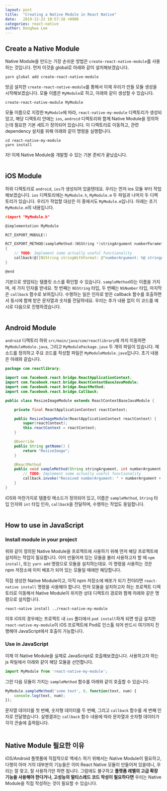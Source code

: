```yaml
---
layout: post
title:  "Creating a Native Module in React Native"
date:   2019-12-22 10:57:18 +0900
categories: react-native
author: Donghwa Lee
---
```

## Create a Native Module
Native Module을 만드는 가장 손쉬운 방법은 `create-react-native-module`를 사용하는 것입니다. 먼저 이것을 global로 아래와 같이 설치해보겠습니다.
```shell
yarn global add create-react-native-module
```
방금 설치한 `create-react-native-module`를 통해서 이제 우리가 만들 모듈 생성을 시작해보겠습니다. 모듈 이름은 `MyModule`로 하고, 아래와 같이 생성할 수 있습니다.
```shell
create-react-native-module MyModule
```
모듈 이름으로 지정한 `MyModule`에 따라, `react-native-my-module` 디렉토리가 생성되었고, 해당 디렉토리 안에는 `ios`, `android` 디렉토리와 함께 Native Module을 정의하는데 필요한 기본 세트가 정의되어 있습니다. 이 디렉토리로 이동하고, 관련 dependency 설치를 위해 아래와 같이 명령을 실행합니다.
```shell
cd react-native-my-module
yarn install
```
자! 이제 Native Module을 개발할 수 있는 기본 준비가 끝났습니다.
<br/>
<br/>

## iOS Module
하위 디렉토리로 `android`, `ios`가 생성되어 있을텐데요. 우리는 먼저 ios 모듈 부터 작업해보겠습니다. `ios` 디렉토리에는 `MyModule.h`, `MyModule.m` 두 파일과 나머지 두 디렉토리가 있습니다. 우리가 작업할 대상은 이 중에서도 `MyModule.m`입니다. 아래는 초기 `MyModule.m`의 내용입니다.
```c
#import "MyModule.h"

@implementation MyModule

RCT_EXPORT_MODULE()

RCT_EXPORT_METHOD(sampleMethod:(NSString *)stringArgument numberParameter:(nonnull NSNumber *)numberArgument callback:(RCTResponseSenderBlock)callback)
{
    // TODO: Implement some actually useful functionality
    callback(@[[NSString stringWithFormat: @"numberArgument: %@ stringArgument: %@", numberArgument, stringArgument]]);
}

@end
```
기본으로 셋업되는 템플릿 소스를 확인할 수 있습니다. `sampleMethod`라는 이름을 가지며, 세 가지 인자를 받네요. 첫 번째는 `NSString` 타입, 두 번째는 `NSNumber` 타입, 마지막은 `callback` 함수로 보여집니다. 수행하는 일은 인자로 받은 callback 함수를 호출하면서 동시에 함께 받은 문자열과 숫자를 전달하네요. 우리는 추가 내용 없이 이 코드를 예시로 다음으로 진행하겠습니다.
<br/>
<br/>

## Android Module
`android` 디렉토리 하위 `src/main/java/com/reactlibrary`에 까지 이동하면 `MyModuleModule.java`, 그리고 `MyModulePackage.java` 두 개의 파일이 있습니다. 메소드를 정의하고 주요 코드를 작성할 파일은 `MyModuleModule.java`입니다. 초기 내용은 아래와 같습니다.
```java
package com.reactlibrary;

import com.facebook.react.bridge.ReactApplicationContext;
import com.facebook.react.bridge.ReactContextBaseJavaModule;
import com.facebook.react.bridge.ReactMethod;
import com.facebook.react.bridge.Callback;

public class ResizeImageModule extends ReactContextBaseJavaModule {

    private final ReactApplicationContext reactContext;

    public ResizeImageModule(ReactApplicationContext reactContext) {
        super(reactContext);
        this.reactContext = reactContext;
    }

    @Override
    public String getName() {
        return "ResizeImage";
    }

    @ReactMethod
    public void sampleMethod(String stringArgument, int numberArgument, Callback callback) {
        // TODO: Implement some actually useful functionality
        callback.invoke("Received numberArgument: " + numberArgument + " stringArgument: " + stringArgument);
    }
}
```

iOS와 마찬가지로 템플릿 메소드가 정의되어 있고, 이름은 `sampleMethod`, `String` 타입 인자와 `int` 타입 인자, `callback`을 전달하며, 수행하는 작업도 동일합니다.
<br/>
<br/>

## How to use in JavaScript
### Install module in your project
위와 같이 정의된 Native Module을 프로젝트에 사용하기 위해 먼저 해당 프로젝트에 설치하는 작업이 필요합니다. 이미 만들어져 있는 모듈을 불러 사용하고자 할 때 `npm install`, 또는 `yarn add` 명령으로 모듈을 설치하는데요. 이 명령을 사용하는 것은 npm 저장소에 이미 배포가 되어 있는 모듈일 때에만 해당합니다.

직접 생성한 Native Module이고, 아직 npm 저장소에 배포가 되기 전이라면 `react-native install` 명령을 사용해야 합니다. 먼저 모듈을 설치하고자 하는 프로젝트 디렉토리로 이동해서 Native Module이 위치한 상대 디렉토리 경로와 함께 아래와 같은 명령으로 설치합니다.
```shell
react-native install ../react-native-my-module
```
이후 iOS의 경우에는 프로젝트 내 `ios` 폴더에서 `pod install`하게 되면 방금 설치한 `react-native-my-module`이 iOS 프로젝트에 Pod로 인스톨 되어 반드시 여기까지 진행해야 JavaScript에서 호출이 가능합니다.

### Use in JavaScript
이제 이 Native Module을 실제로 JavaScript로 호출해보겠습니다. 사용하고자 하는 js 파일에서 아래와 같이 해당 모듈을 선언합니다.

```javascript
import MyModule from 'react-native-my-module';
```
그런 다음 모듈이 가지는 `sampleMethod` 함수를 아래와 같이 호출할 수 있습니다.
```javascript
MyModule.sampleMethod('some text', 0, function(text, num) {
    console.log(text, num);
});
```
문자열 데이터를 첫 번째, 숫자형 데이터를 두 번째, 그리고 `callback` 함수를 세 번째 인자로 전달했습니다. 실행결과는 `callback` 함수 내용에 따라 문자열과 숫자형 데이터가 각각 콘솔에 출력됩니다.
<br/>
<br/>

## Native Module 필요한 이유
iOS/Android 플랫폼에 직접적으로 액세스 하기 위해서는 Native Module이 필요하고, 다행히 아마 거의 대부분의 기능들은 이미 React Native 모듈이 만들어져 있을테니, 우리는 잘 찾고, 잘 사용하기만 하면 됩니다. 그럼에도 불구하고 **플랫폼 레벨의 고급 확장기능을 사용해야 한다거나, 고성능의 멀티스레드 코드 작성이 필요하다면** 우리는 Native Module을 직접 작성하는 것이 필요할 수 있습니다.